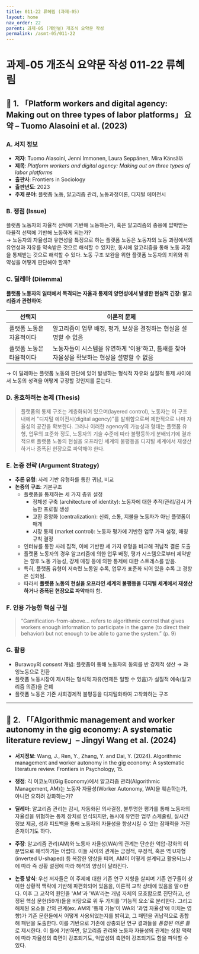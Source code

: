 ```yaml
---
title: 011-22 류혜림 (과제-05)
layout: home
nav_order: 22
parent: 과제-05 (개인별) 개조식 요약문 작성
permalink: /asmt-05/011-22
---
```


# 과제-05 개조식 요약문 작성 011-22 류혜림 

## 📘 1. 「Platform workers and digital agency: Making out on three types of labor platforms」 요약 – Tuomo Alasoini et al. (2023)

### A. 서지 정보  
- **저자**: Tuomo Alasoini, Jenni Immonen, Laura Seppänen, Mira Känsälä  
- **제목**: *Platform workers and digital agency: Making out on three types of labor platforms*  
- **출판사**: Frontiers in Sociology  
- **출판년도**: 2023
- **주제 분야**: 플랫폼 노동, 알고리즘 관리, 노동과정이론, 디지털 에이전시


### B. 쟁점 (Issue)  
플랫폼 노동자의 자율적 선택에 기반해 노동하는가, 혹은 알고리즘의 종용에 압박받는 타율적 선택에 기반해 노동하게 되는가?  
→ 노동자의 자율성과 유연성을 특징으로 하는 플랫폼 노동은 노동자의 노동 과정에서의 유연성과 자유를 약속받은 것으로 해석할 수 있지만, 동시에 알고리즘을 통해 노동 과정을 통제받는 것으로 해석할 수 있다. 노동 구조 보완을 위한 플랫폼 노동자의 지위와 취약성을 어떻게 판단해야 할까?


### C. 딜레마 (Dilemma)  
**플랫폼 노동자의 일터에서 목격되는 자율과 통제의 양면성에서 발생한 현실적 긴장: 알고리즘과 관련하여**:

| 선택지 | 이론적 문제 |
|--------|-------------|
| 플랫폼 노동은 자율적이다 | 알고리즘이 업무 배정, 평가, 보상을 결정하는 현실을 설명할 수 없음 |
| 플랫폼 노동은 타율적이다 | 노동자들이 시스템을 유연하게 '이용'하고, 틈새를 찾아 자율성을 확보하는 현상을 설명할 수 없음 |

→ 이 딜레마는 플랫폼 노동의 판단에 있어 발생하는 형식적 자유와 실질적 통제 사이에서 노동의 성격을 어떻게 규정할 것인지를 묻는다.


### D. 옹호하려는 논제 (Thesis)  
> 플랫폼의 통제 구조는 계층화되어 있으며(layered control), 노동자는 이 구조 내에서 "디지털 에이전시(digital agency)"를 발휘함으로써 제한적으로 나마 자율성의 공간을 확보한다. 그러나 이러한 agency의 가능성과 형태는 플랫폼 유형, 업무의 표준화 정도, 노동자의 기술 수준에 따라 불평등하게 분배되기에 결과적으로 플랫폼 노동의 현실을 오프라인 세계의 불평등을 디지털 세계에서 재생산하거나 증폭된 현장으로 파악해야 한다.

### E. 논증 전략 (Argument Strategy)  
- **추론 유형**: 사례 기반 유형화를 통한 귀납, 비교
- **논증의 구조**:
  기본구조
  - 플랫폼을 통제하는 세 가지 층위 설정
    - 정체성 구축 (architecture of identity): 노동자에 대한 추적/관리/감시 가능한 프로필 생성
    - 교환 중앙화 (centralization): 신뢰, 소통, 지불을 노동자가 아닌 플랫폼이 매개
    - 시장 통제 (market control): 노동자 평가에 기반한 업무 가격 설정, 매칭 규칙 결정
  - 인터뷰를 통한 사례 집적, 이에 기반한 세 가지 유형을 비교해 귀납적 결론 도출
  - 플랫폼 노동자의 경우 알고리즘에 의한 업무 배정, 평가 시스템으로부터 제약받는 향후 노동 가능성, 강제 매칭 등에 의한 통제에 대한 스트레스를 받음.
  - 특히, 플랫폼 유형이 저숙련 노동일 수록, 업무가 표준화 되어 있을 수록 그 경향은 심화됨.
  - 따라서 **플랫폼 노동의 현실을 오프라인 세계의 불평등을 디지털 세계에서 재생산하거나 증폭된 현장으로 파악**해야 함.



### F. 인용 가능한 핵심 구절
> “Gamification-from-above... refers to algorithmic control that gives workers enough information to participate in the game (to direct their behavior) but not enough to be able to game the system.” (p. 9)  


### G. 활용
- Burawoy의 *consent* 개념: 플랫폼이 통해 노동자의 동의를 반 강제적 생산 → 과잉노동으로 전환  
- 플랫폼 노동시장이 제시하는 형식적 자유(언제든 일할 수 있음)가 실질적 예속(알고리즘 의존)을 은폐
- 플랫폼 노동은 기존 사회경제적 불평등을 디지털화하여 고착화하는 구조


---

## 📘 2. 「「Algorithmic management and worker autonomy in the gig economy: A systematic literature review」– Jingyi Wang et al. (2024)

- **서지정보**: Wang, J., Ren, Y., Zhang, Y. and Dai, Y. (2024). Algorithmic management and worker autonomy in the gig economy: A systematic literature review. Frontiers in Psychology, 15.

- **쟁점**: 긱 이코노미(Gig Economy)에서 알고리즘 관리(Algorithmic Management, AM)는 노동자 자율성(Worker Autonomy, WA)을 훼손하는가, 아니면 오히려 강화하는가?
- **딜레마**: 알고리즘 관리는 감시, 자동화된 의사결정, 불투명한 평가를 통해 노동자의 자율성을 위협하는 통제 장치로 인식되지만, 동시에 유연한 업무 스케줄링, 실시간 정보 제공, 성과 피드백을 통해 노동자의 자율성을 향상시킬 수 있는 잠재력을 가진 존재이기도 하다. 
- **주장**: 알고리즘 관리(AM)와 노동자 자율성(WA)의 관계는 단순한 억압-강화의 이분법으로 해석하기는 어렵다. 이들 사이의 관계는 긍정적, 부정적, 혹은 역 U자형(inverted U-shaped) 등 복잡한 양상을 띠며, AM이 어떻게 설계되고 활용되느냐에 따라 즉 상황 설정에 따라 해석의 양상이 달라진다. 
- **논증 방식**: 우선 저자들은 이 주제에 대한 기존 연구 지형을 살피며 기존 연구들이 상이한 상황적 맥락에 기반해 파편화되어 있음을, 이론적 교착 상태에 있음을 말ㅇ한다. 이후 그 교착의 원인을 'AM'과 'WA'라는 개념 자체의 모호함으로 진단하고, 선정된 핵심 문헌(59개)들을 바탕으로 위 두 가지를 '기능적 요소'로 분리한다. 그리고 해체된 요소들 간의 관계(ex. AM의 '통제 기능'이 WA의 '과업 자율성'에 미치는 영향)가 기존 문헌들에서 어떻게 사용되었는지를 밝히고, 그 패턴을 귀납적으로 종합해 패턴을 도출한다. 이를 기반으로 기존에 상충되던 연구 결과들을 *통합된 이론 틀*로 제시한다. 이 틀에 기반하면, 알고리즘 관리와 노동자 자율성의 관계는 상황 맥락에 따라 자율성의 측면이 강조되기도, 억압성의 측면이 강조되기도 함을 파악할 수 있다.



